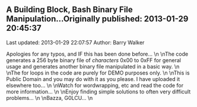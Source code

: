 ## A Building Block, Bash Binary File Manipulation...Originally published: 2013-01-29 20:45:37 
Last updated: 2013-01-29 22:07:57 
Author: Barry Walker 
 
Apologies for any typos, and IF this has been done before...\n\nThe code generates a 256 byte binary file of _characters_ 0x00 to 0xFF for general usage and generates another binary file manipulated in a basic way.\n\nThe for loops in the code are purely for DEMO purposes only.\n\nThis is Public Domain and you may do with it as you please. I have uploaded it elsewhere too...\n\nWatch for wordwrapping, etc and read the code for more information...\n\nEnjoy finding simple solutions to often very difficult problems...\n\nBazza, G0LCU...\n